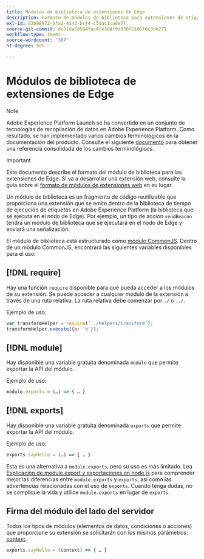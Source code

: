 ```yaml
---
title: Módulos de biblioteca de extensiones de Edge
description: Formato de módulos de biblioteca para extensiones de etiqueta en una propiedad Edge.
exl-id: 82b98972-6fa2-4143-bcf4-c5dac1ca0e7f
source-git-commit: dc81da58594fac4ce304f9d030f2106f0c3de271
workflow-type: tm+mt
source-wordcount: '307'
ht-degree: 92%

---
```


# Módulos de biblioteca de extensiones de Edge

>[!NOTE]
>
>Adobe Experience Platform Launch se ha convertido en un conjunto de tecnologías de recopilación de datos en Adobe Experience Platform. Como resultado, se han implementado varios cambios terminológicos en la documentación del producto. Consulte el siguiente [documento](../../term-updates.md) para obtener una referencia consolidada de los cambios terminológicos.

>[!IMPORTANT]
>
>Este documento describe el formato del módulo de biblioteca para las extensiones de Edge. Si va a desarrollar una extensión web, consulte la guía sobre el [formato de módulos de extensiones web](../web/format.md) en su lugar.

Un módulo de biblioteca es un fragmento de código reutilizable que proporciona una extensión que se emite dentro de la biblioteca de tiempo de ejecución de etiquetas en Adobe Experience Platform (la biblioteca que se ejecuta en el nodo de Edge). Por ejemplo, un tipo de acción `sendBeacon` tendrá un módulo de biblioteca que se ejecutará en el nodo de Edge y enviará una señalización.

El módulo de biblioteca está estructurado como [módulo CommonJS](https://nodejs.org/api/modules.html#modules-commonjs-modules). Dentro de un módulo CommonJS, encontrará las siguientes variables disponibles para el uso:

## [!DNL require]

Hay una función `require` disponible para que pueda acceder a los módulos de su extensión. Se puede acceder a cualquier módulo de la extensión a través de una ruta relativa. La ruta relativa debe comenzar por `./` o `../`.

Ejemplo de uso:

```js
var transformHelper = require('../helpers/transform');
transformHelper.execute({a: 'b'});
```

## [!DNL module]

Hay disponible una variable gratuita denominada `module` que permite exportar la API del módulo.

Ejemplo de uso:

```js
module.exports = (…) => { … }
```

## [!DNL exports]

Hay disponible una variable gratuita denominada `exports` que permite exportar la API del módulo.

Ejemplo de uso:

```js
exports.sayHello = (…) => { … }
```

Esta es una alternativa a `module.exports`, pero su uso es más limitado. Lea [Explicación de module.export y exportaciones en node.js](https://www.sitepoint.com/understanding-module-exports-exports-node-js/) para comprender mejor las diferencias entre `module.exports` y `exports`, así como las advertencias relacionadas con el uso de `exports`. Cuando tenga dudas, no se complique la vida y utilice `module.exports` en lugar de `exports`.

## Firma del módulo del lado del servidor

Todos los tipos de módulos (elementos de datos, condiciones o acciones) que proporcione su extensión se solicitarán con los mismos parámetros: [context](./context.md).

```js
exports.sayHello = (context) => { … }
```
